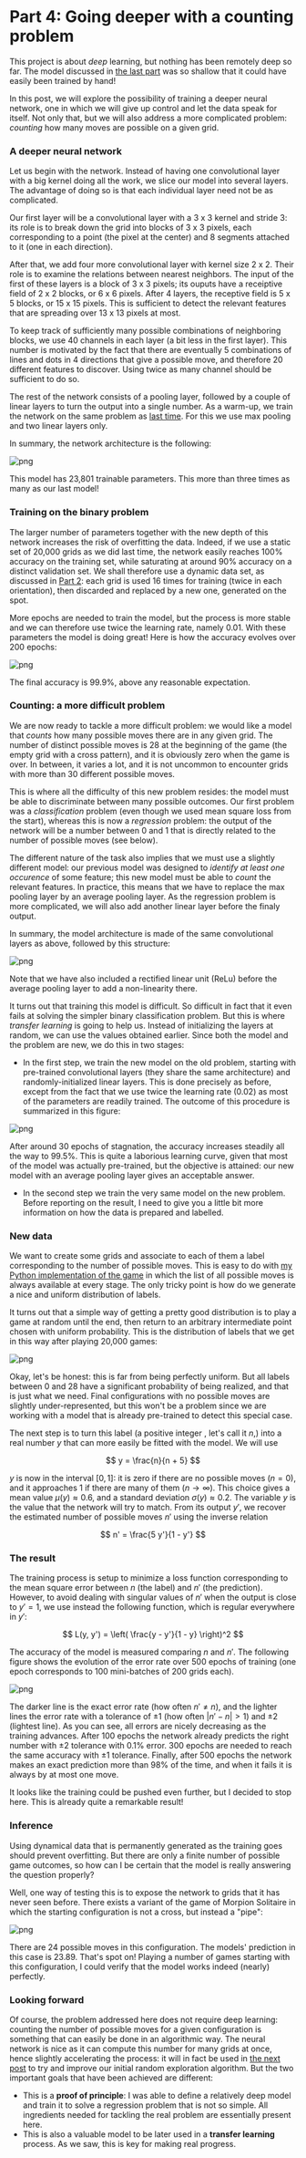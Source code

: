 # Part 4: Going deeper with a counting problem

This project is about *deep* learning, but nothing has been remotely deep so far. The model discussed in [the last part](/2022/01/07/Part_3_Binary_problem.html) was so shallow that it could have easily been trained by hand!

In this post, we will explore the possibility of training a deeper neural network, one in which we will give up control and let the data speak for itself. Not only that, but we will also address a more complicated problem: *counting* how many moves are possible on a given grid.


### A deeper neural network

Let us begin with the network. Instead of having one convolutional layer with a big kernel doing all the work, we slice our model into several layers. The advantage of doing so is that each individual layer need not be as complicated.

Our first layer will be a convolutional layer with a 3 x 3 kernel and stride 3: 
its role is to break down the grid into blocks of 3 x 3 pixels, each corresponding to a point (the pixel at the center) and 8 segments attached to it (one in each direction).

After that, we add four more convolutional layer with kernel size 2 x 2. Their role is to examine the relations between nearest neighbors. The input of the first of these layers is a block of 3 x 3 pixels; its ouputs have a receiptive field of 2 x 2 blocks, or 6 x 6 pixels. After 4 layers, the receptive field is 5 x 5 blocks, or 15 x 15 pixels. This is sufficient to detect the relevant features that are spreading over 13 x 13 pixels at most.

To keep track of sufficiently many possible combinations of neighboring blocks, we use 40 channels in each layer (a bit less in the first layer). This number is motivated by the fact that there are eventually 5 combinations of lines and dots in 4 directions that give a possible move, and therefore 20 different features to discover. Using twice as many channel should be sufficient to do so.

The rest of the network consists of a pooling layer, followed by a couple of linear layers to turn the output into a single number. As a warm-up, we train the network on the same problem as [last time](/2022/01/07/Part_3_Binary_problem.html). For this we use max pooling and two linear layers only.

In summary, the network architecture is the following:

![png](/images/Bacon_archi.png 'A deeper network for the same problem.')

This model has 23,801 trainable parameters. This more than three times as many as our last model!

### Training on the binary problem

The larger number of parameters together with the new depth of this network increases the risk of overfitting the data. Indeed, if we use a static set of 20,000 grids as we did last time, the network easily reaches 100% accuracy on the training set, while saturating at around 90% accuracy on a distinct validation set.
We shall therefore use a dynamic data set, as discussed in [Part 2](/2022/01/05/Part_2_Data.html): each grid is used 16 times for training (twice in each orientation), then discarded and replaced by a new one, generated on the spot.

More epochs are needed to train the model, but the process is more stable and we can therefore use twice the learning rate, namely 0.01. With these parameters the model is doing great! Here is how the accuracy evolves over 200 epochs:

![png](/images/Bacon_accuracy.png 'Accuracy going straight up to 100%!')

The final accuracy is 99.9%, above any reasonable expectation.

### Counting: a more difficult problem

We are now ready to tackle a more difficult problem: we would like a model that *counts* how many possible moves there are in any given grid. The number of distinct possible moves is 28 at the beginning of the game (the empty grid with a cross pattern), and it is obviously zero when the game is over. In between, it varies a lot, and it is not uncommon to encounter grids with more than 30 different possible moves.

This is where all the difficulty of this new problem resides: the model must be able to discriminate between many possible outcomes. Our first problem was a *classification* problem (even though we used mean square loss from the start), whereas this is now a *regression* problem: the output of the network will be a number between 0 and 1 that is directly related to the number of possible moves (see below).

The different nature of the task also implies that we must use a slightly different model: our previous model was designed to *identify at least one occurence* of some feature; this new model must be able to *count* the relevant features. In practice, this means that we have to replace the max pooling layer by an average pooling layer. As the regression problem is more complicated, we will also add another linear layer before the finaly output. 

In summary, the model architecture is made of the same convolutional layers as above, followed by this structure:

![png](/images/Descartes_archi.png 'Same convolutional layers, different ending.')

Note that we have also included a rectified linear unit (ReLu) before the average pooling layer to add a non-linearity there.

It turns out that training this model is difficult. So difficult in fact that it even fails at solving the simpler binary classification problem. But this is where *transfer learning* is going to help us. Instead of initializing the layers at random, we can use the values obtained earlier. Since both the model and the problem are new, we do this in two stages:

- In the first step, we train the new model on the old problem, starting with pre-trained convolutional layers (they share the same architecture) and randomly-initialized linear layers. This is done precisely as before, except from the fact that we use twice the learning rate (0.02) as most of the parameters are readily trained. The outcome of this procedure is summarized in this figure:

![png](/images/Descartes_binary_accuracy.png 'Many epochs are needed even though the model is partly pre-trained.')

After around 30 epochs of stagnation, the accuracy increases steadily all the way to 99.5%. This is quite a laborious learning curve, given that most of the model was actually pre-trained, but the objective is attained: our new model with an average pooling layer gives an acceptable answer. 

- In the second step we train the very same model on the new problem. Before reporting on the result, I need to give you a little bit more information on how the data is prepared and labelled.

### New data

We want to create some grids and associate to each of them a label corresponding to the number of possible moves. This is easy to do with [my Python implementation of the game](https://github.com/gillioz/MorpionSolitaire/blob/main/Documentation.ipynb) in which the list of all possible moves is always available at every stage.
The only tricky point is how do we generate a nice and uniform distribution of labels.

It turns out that a simple way of getting a pretty good distribution is to play a game at random until the end, then return to an arbitrary intermediate point chosen with uniform probability. This is the distribution of labels that we get in this way after playing 20,000 games:

![png](/images/labels_counting.png 'A nice and uniform distribution.')

Okay, let's be honest: this is far from being perfectly uniform. But all labels between 0 and 28 have a significant probability of being realized, and that is just what we need. Final configurations with no possible moves are slightly under-represented, but this won't be a problem since we are working with a model that is already pre-trained to detect this special case.

The next step is to turn this label (a positive integer , let's call it $n$,) into a real number $y$ that can more easily be fitted with the model. We will use

$$
y = \frac{n}{n + 5}
$$

$y$ is now in the interval $[0, 1]$: it is zero if there are no possible moves $(n = 0)$, and it approaches 1 if there are many of them $(n \to \infty)$. This choice gives a mean value $\mu(y) \approx 0.6$, and a standard deviation $\sigma(y) \approx 0.2$. The variable $y$ is the value that the network will try to match. From its output $y'$, we recover the estimated number of possible moves $n'$ using the inverse relation

$$
n' = \frac{5 y'}{1 - y'}
$$

### The result

The training process is setup to minimize a loss function corresponding to the mean square error between $n$ (the label) and $n'$ (the prediction). However, to avoid dealing with singular values of $n'$ when the output is close to $y' = 1$, we use instead the following function, which is regular everywhere in $y'$:

$$
L(y, y') = \left( \frac{y - y'}{1 - y} \right)^2
$$

The accuracy of the model is measured comparing $n$ and $n'$. The following figure shows the evolution of the error rate over 500 epochs of training (one epoch corresponds to 100 mini-batches of 200 grids each).

![png](/images/Descartes_error.png 'The error rates, decreasing as the training advances.')

The darker line is the exact error rate (how often $n' \neq n$), and the lighter lines the error rate with a tolerance of $\pm 1$ (how often $\left| n' - n \right| > 1$) and $\pm 2$ (lightest line).
As you can see, all errors are nicely decreasing as the training advances. After 100 epochs the network already predicts the right number with $\pm 2$ tolerance with 0.1% error. 300 epochs are needed to reach the same accuracy with $\pm 1$ tolerance. Finally, after 500 epochs the network makes an exact prediction more than 98% of the time, and when it fails it is always by at most one move.

It looks like the training could be pushed even further, but I decided to stop here. This is already quite a remarkable result! 

### Inference

Using dynamical data that is permanently generated as the training goes should prevent overfitting. But there are only a finite number of possible game outcomes, so how can I be certain that the model is really answering the question properly?

Well, one way of testing this is to expose the network to grids that it has never seen before. There exists a variant of the game of Morpion Solitaire in which the starting configuration is not a cross, but instead a "pipe":

![png](/images/grid_pipe_empty.png 'A new starting configuration.')

There are 24 possible moves in this configuration. The models' prediction in this case is 23.89. That's spot on!
Playing a number of games starting with this configuration, I could verify that the model works indeed (nearly) perfectly.

### Looking forward

Of course, the problem addressed here does not require deep learning: counting the number of possible moves for a given configuration is something that can easily be done in an algorithmic way. The neural network is nice as it can compute this number for many grids at once, hence slightly accelerating the process: it will in fact be used in [the next post](/2022/02/04/Part_5_Playing_model.html) to try and improve our initial random exploration algorithm. But the two important goals that have been achieved are different:

- This is a **proof of principle**: I was able to define a relatively deep model and train it to solve a regression problem that is not so simple. All ingredients needed for tackling the real problem are essentially present here.
- This is also a valuable model to be later used in a **transfer learning** process. As we saw, this is key for making real progress.

